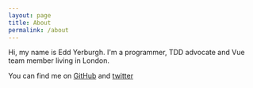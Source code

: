 ```yaml
---
layout: page
title: About
permalink: /about
---
```


Hi, my name is Edd Yerburgh. I'm a programmer, TDD advocate and Vue team member living in London.

You can find me on [GitHub](https://github.com/eddyerburgh) and [twitter](https://twitter.com/EddYerburgh)
